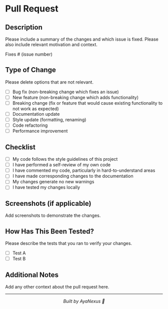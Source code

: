 # Pull Request

## Description
Please include a summary of the changes and which issue is fixed. Please also include relevant motivation and context.

Fixes # (issue number)

## Type of Change
Please delete options that are not relevant.

- [ ] Bug fix (non-breaking change which fixes an issue)
- [ ] New feature (non-breaking change which adds functionality)
- [ ] Breaking change (fix or feature that would cause existing functionality to not work as expected)
- [ ] Documentation update
- [ ] Style update (formatting, renaming)
- [ ] Code refactoring
- [ ] Performance improvement

## Checklist
- [ ] My code follows the style guidelines of this project
- [ ] I have performed a self-review of my own code
- [ ] I have commented my code, particularly in hard-to-understand areas
- [ ] I have made corresponding changes to the documentation
- [ ] My changes generate no new warnings
- [ ] I have tested my changes locally

## Screenshots (if applicable)
Add screenshots to demonstrate the changes.

## How Has This Been Tested?
Please describe the tests that you ran to verify your changes.

- [ ] Test A
- [ ] Test B

## Additional Notes
Add any other context about the pull request here.

---
<div align="center">
  <em>Built by AyaNexus 🦢</em>
</div>
